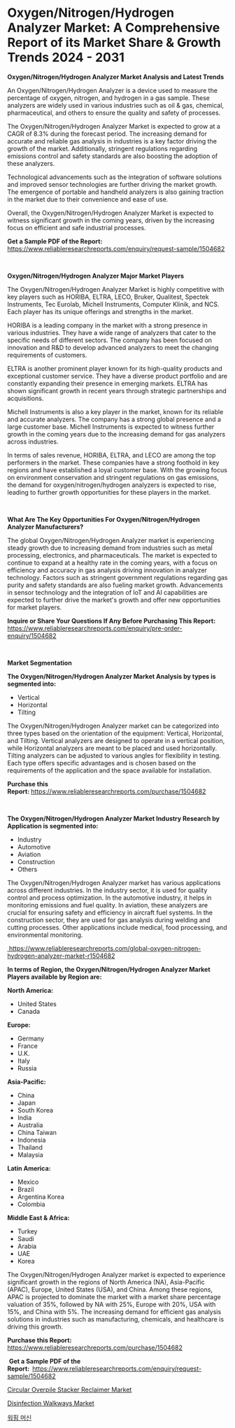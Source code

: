 <p><h1>Oxygen/Nitrogen/Hydrogen Analyzer Market: A Comprehensive Report of its Market Share & Growth Trends 2024 - 2031</h1></p><p><strong>Oxygen/Nitrogen/Hydrogen Analyzer Market Analysis and Latest Trends</strong></p>
<p><p>An Oxygen/Nitrogen/Hydrogen Analyzer is a device used to measure the percentage of oxygen, nitrogen, and hydrogen in a gas sample. These analyzers are widely used in various industries such as oil & gas, chemical, pharmaceutical, and others to ensure the quality and safety of processes.</p><p>The Oxygen/Nitrogen/Hydrogen Analyzer Market is expected to grow at a CAGR of 8.3% during the forecast period. The increasing demand for accurate and reliable gas analysis in industries is a key factor driving the growth of the market. Additionally, stringent regulations regarding emissions control and safety standards are also boosting the adoption of these analyzers.</p><p>Technological advancements such as the integration of software solutions and improved sensor technologies are further driving the market growth. The emergence of portable and handheld analyzers is also gaining traction in the market due to their convenience and ease of use.</p><p>Overall, the Oxygen/Nitrogen/Hydrogen Analyzer Market is expected to witness significant growth in the coming years, driven by the increasing focus on efficient and safe industrial processes.</p></p>
<p><strong>Get a Sample PDF of the Report:&nbsp;</strong> <a href="https://www.reliableresearchreports.com/enquiry/request-sample/1504682">https://www.reliableresearchreports.com/enquiry/request-sample/1504682</a></p>
<p>&nbsp;</p>
<p><strong>Oxygen/Nitrogen/Hydrogen Analyzer Major Market Players</strong></p>
<p><p>The Oxygen/Nitrogen/Hydrogen Analyzer Market is highly competitive with key players such as HORIBA, ELTRA, LECO, Bruker, Qualitest, Spectek Instruments, Tec Eurolab, Michell Instruments, Computer Klinik, and NCS. Each player has its unique offerings and strengths in the market.</p><p>HORIBA is a leading company in the market with a strong presence in various industries. They have a wide range of analyzers that cater to the specific needs of different sectors. The company has been focused on innovation and R&D to develop advanced analyzers to meet the changing requirements of customers.</p><p>ELTRA is another prominent player known for its high-quality products and exceptional customer service. They have a diverse product portfolio and are constantly expanding their presence in emerging markets. ELTRA has shown significant growth in recent years through strategic partnerships and acquisitions.</p><p>Michell Instruments is also a key player in the market, known for its reliable and accurate analyzers. The company has a strong global presence and a large customer base. Michell Instruments is expected to witness further growth in the coming years due to the increasing demand for gas analyzers across industries.</p><p>In terms of sales revenue, HORIBA, ELTRA, and LECO are among the top performers in the market. These companies have a strong foothold in key regions and have established a loyal customer base. With the growing focus on environment conservation and stringent regulations on gas emissions, the demand for oxygen/nitrogen/hydrogen analyzers is expected to rise, leading to further growth opportunities for these players in the market.</p></p>
<p>&nbsp;</p>
<p><strong>What Are The Key Opportunities For Oxygen/Nitrogen/Hydrogen Analyzer Manufacturers?</strong></p>
<p><p>The global Oxygen/Nitrogen/Hydrogen Analyzer market is experiencing steady growth due to increasing demand from industries such as metal processing, electronics, and pharmaceuticals. The market is expected to continue to expand at a healthy rate in the coming years, with a focus on efficiency and accuracy in gas analysis driving innovation in analyzer technology. Factors such as stringent government regulations regarding gas purity and safety standards are also fueling market growth. Advancements in sensor technology and the integration of IoT and AI capabilities are expected to further drive the market's growth and offer new opportunities for market players.</p></p>
<p><strong>Inquire or Share Your Questions If Any Before Purchasing This Report:</strong> <a href="https://www.reliableresearchreports.com/enquiry/pre-order-enquiry/1504682">https://www.reliableresearchreports.com/enquiry/pre-order-enquiry/1504682</a></p>
<p>&nbsp;</p>
<p><strong>Market Segmentation</strong></p>
<p><strong>The Oxygen/Nitrogen/Hydrogen Analyzer Market Analysis by types is segmented into:</strong></p>
<p><ul><li>Vertical</li><li>Horizontal</li><li>Tilting</li></ul></p>
<p><p>The Oxygen/Nitrogen/Hydrogen Analyzer market can be categorized into three types based on the orientation of the equipment: Vertical, Horizontal, and Tilting. Vertical analyzers are designed to operate in a vertical position, while Horizontal analyzers are meant to be placed and used horizontally. Tilting analyzers can be adjusted to various angles for flexibility in testing. Each type offers specific advantages and is chosen based on the requirements of the application and the space available for installation.</p></p>
<p><strong>Purchase this Report:&nbsp;</strong><a href="https://www.reliableresearchreports.com/purchase/1504682">https://www.reliableresearchreports.com/purchase/1504682</a></p>
<p>&nbsp;</p>
<p><strong>The Oxygen/Nitrogen/Hydrogen Analyzer Market Industry Research by Application is segmented into:</strong></p>
<p><ul><li>Industry</li><li>Automotive</li><li>Aviation</li><li>Construction</li><li>Others</li></ul></p>
<p><p>The Oxygen/Nitrogen/Hydrogen Analyzer market has various applications across different industries. In the industry sector, it is used for quality control and process optimization. In the automotive industry, it helps in monitoring emissions and fuel quality. In aviation, these analyzers are crucial for ensuring safety and efficiency in aircraft fuel systems. In the construction sector, they are used for gas analysis during welding and cutting processes. Other applications include medical, food processing, and environmental monitoring.</p></p>
<p><a href="https://www.reliableresearchreports.com/global-oxygen-nitrogen-hydrogen-analyzer-market-r1504682">&nbsp;https://www.reliableresearchreports.com/global-oxygen-nitrogen-hydrogen-analyzer-market-r1504682</a></p>
<p><strong>In terms of Region, the Oxygen/Nitrogen/Hydrogen Analyzer Market Players available by Region are:</strong></p>
<p>
    <p> <strong> North America: </strong>
        <ul>
            <li>United States</li>
            <li>Canada</li>
        </ul>
        </p> 
    <p> <strong> Europe: </strong>
        <ul>
            <li>Germany</li>
            <li>France</li>
            <li>U.K.</li>
            <li>Italy</li>
            <li>Russia</li>
        </ul>
        </p> 
    <p> <strong> Asia-Pacific: </strong>
        <ul>
            <li>China</li>
            <li>Japan</li>
            <li>South Korea</li>
            <li>India</li>
            <li>Australia</li>
            <li>China Taiwan</li>
            <li>Indonesia</li>
            <li>Thailand</li>
            <li>Malaysia</li>
        </ul>
        </p> 
    <p> <strong> Latin America: </strong>
        <ul>
            <li>Mexico</li>
            <li>Brazil</li>
            <li>Argentina Korea</li>
            <li>Colombia</li>
        </ul>
        </p> 
    <p> <strong> Middle East & Africa: </strong>
        <ul>
            <li>Turkey</li>
            <li>Saudi</li>
            <li>Arabia</li>
            <li>UAE</li>
            <li>Korea</li>
        </ul>
    </p>
    </p>
<p><p>The Oxygen/Nitrogen/Hydrogen Analyzer market is expected to experience significant growth in the regions of North America (NA), Asia-Pacific (APAC), Europe, United States (USA), and China. Among these regions, APAC is projected to dominate the market with a market share percentage valuation of 35%, followed by NA with 25%, Europe with 20%, USA with 15%, and China with 5%. The increasing demand for efficient gas analysis solutions in industries such as manufacturing, chemicals, and healthcare is driving this growth.</p></p>
<p><strong>Purchase this Report: </strong><a href="https://www.reliableresearchreports.com/purchase/1504682">https://www.reliableresearchreports.com/purchase/1504682</a></p>
<p>&nbsp;<strong>Get a Sample PDF of the Report:&nbsp;&nbsp;</strong><a href="https://www.reliableresearchreports.com/enquiry/request-sample/1504682">https://www.reliableresearchreports.com/enquiry/request-sample/1504682</a></p>
<p><strong></strong></p>
<p><p><a href="https://github.com/wwwkeltoum/Market-Research-Report-List-3/blob/main/circular-overpile-stacker-reclaimer-market.md">Circular Overpile Stacker Reclaimer Market</a></p><p><a href="https://github.com/gamblestampleyjenny50m5sl6/Market-Research-Report-List-2/blob/main/disinfection-walkways-market.md">Disinfection Walkways Market</a></p><p><a href="https://github.com/FelipeGrrady654556/Market-Research-Report-List-1/blob/main/858159736347.md">워핑 머신</a></p></p>